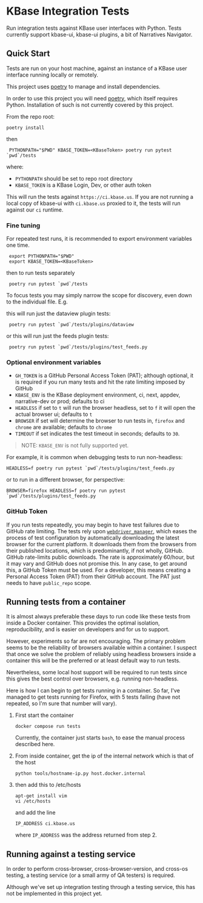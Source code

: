 # KBase Integration Tests

Run integration tests against KBase user interfaces with Python. Tests currently support kbase-ui, kbase-ui plugins, a bit of Narratives Navigator. 

## Quick Start

Tests are run on your host machine, against an instance of a KBase user interface running locally or remotely. 

This project uses [poetry](./docs/using-poetry.md) to manage and install dependencies.

In order to use this project you will need [poetry](https://python-poetry.org/docs/), which itself requires Python. Installation of such is not currently covered by this project.

From the repo root:

```shell
poetry install
```

then  

```shell
 PYTHONPATH="$PWD" KBASE_TOKEN=<KBaseToken> poetry run pytest `pwd`/tests
 ```
 
where:

- `PYTHONPATH` should be set to repo root directory
- `KBASE_TOKEN` is a KBase Login, Dev, or other auth token

This will run the tests against `https://ci.kbase.us`. If you are not running a local copy of kbase-ui with `ci.kbase.us` proxied to it, the tests will run against our `ci` runtime.

### Fine tuning
 
For repeated test runs, it is recommended to export environment variables one time.

```shell
 export PYTHONPATH="$PWD" 
 export KBASE_TOKEN=<KBaseToken> 
  ```
 
then to run tests separately

```shell
 poetry run pytest `pwd`/tests
```

To focus tests you may simply narrow the scope for discovery, even down to the individual file. E.g.

this will run just the dataview plugin tests:
 
```shell
 poetry run pytest `pwd`/tests/plugins/dataview
```

or this will run just the feeds plugin tests:

```shell
 poetry run pytest `pwd`/tests/plugins/test_feeds.py
```

### Optional environment variables

- `GH_TOKEN` is a GitHub Personal Access Token (PAT); although optional, it is required if you run many tests and hit the rate limiting imposed by GitHub
- `KBASE_ENV` is the KBase deployment environment, ci, next, appdev, narrative-dev or prod; defaults to ci
- `HEADLESS` if set to `t` will run the browser headless, set to `f` it will open the actual browser ui; defaults to `t`
- `BROWSER` if set will determine the browser to run tests in, `firefox` and `chrome` are available; defaults to `chrome`
- `TIMEOUT` if set indicates the test timeout in seconds; defaults to `30`.

> NOTE: `KBASE_ENV` is not fully supported yet.

For example, it is common when debugging tests to run non-headless:

```shell
HEADLESS=f poetry run pytest `pwd`/tests/plugins/test_feeds.py
```

or to run in a different browser, for perspective:

```shell
BROWSER=firefox HEADLESS=f poetry run pytest `pwd`/tests/plugins/test_feeds.py
```

### GitHub Token

If you run tests repeatedly, you may begin to have test failures due to GitHub rate limiting. The tests rely upon  [`webdriver_manager`](https://github.com/SergeyPirogov/webdriver_manager), which eases the process of test configuration by automatically downloading the latest browser for the current platform. It downloads them from the browsers from their published locations, which is predominantly, if not wholly, GitHub. GitHub rate-limits public downloads. The rate is approximately 60/hour, but it may vary and GitHub does not promise this. In any case, to get around this, a GitHub Token must be used. For a developer, this means creating a Personal Access Token (PAT) from their GitHub account. The PAT just needs to have `public_repo` scope.


 ## Running tests from a container
 
It is almost always preferable these days to run code like these tests from inside a Docker container. This provides the optimal isolation, reproducibility, and is easier on developers and for us to support.

However, experiments so far are not encouraging. The primary problem seems to be the reliability of browsers available within a container. I suspect that once we solve the problem of reliably using headless browsers inside a container this will be the preferred or at least default way to run tests.

Nevertheless, some local host support will be required to run tests since this gives the best control over browsers, e.g. running non-headless.

Here is how I can begin to get tests running in a container. So far, I've managed to get tests running for Firefox, with 5 tests failing (have not repeated, so I'm sure that number will vary).

1. First start the container

    ```shell
    docker compose run tests  
    ```
    
    Currently, the container just starts `bash`, to ease the manual process described here.

2. From inside container, get the ip of the internal network which is that of the host

   ```shell
   python tools/hostname-ip.py host.docker.internal
   ```
   
3. then add this to /etc/hosts

   ```shell
   apt-get install vim
   vi /etc/hosts
   ```
   and add the line
   ```text
   IP_ADDRESS ci.kbase.us
   ```
   where `IP_ADDRESS` was the address returned from step 2.

## Running against a testing service

In order to perform cross-browser, cross-browser-version, and cross-os testing, a testing service (or a small army of QA testers) is required.

Although we've set up integration testing through a testing service, this has not be implemented in this project yet.

